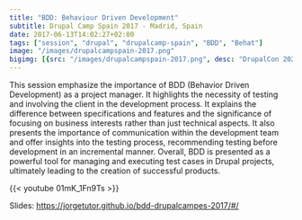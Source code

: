 ```yaml
---
title: "BDD: Behaviour Driven Development"
subtitle: Drupal Camp Spain 2017 - Madrid, Spain
date: 2017-06-13T14:02:27+02:00
tags: ["session", "drupal", "drupalcamp-spain", "BDD", "Behat"]
image: "/images/drupalcampspain-2017.png"
bigimg: [{src: "/images/drupalcampspain-2017.png", desc: "DrupalCon 2020"}]
---
```


This session emphasize the importance of BDD (Behavior Driven Development) as a project manager. It highlights the necessity of testing and involving the client in the development process. It explains the difference between specifications and features and the significance of focusing on business interests rather than just technical aspects. It also presents the importance of communication within the development team and offer insights into the testing process, recommending testing before development in an incremental manner. Overall, BDD is presented as a powerful tool for managing and executing test cases in Drupal projects, ultimately leading to the creation of successful products.

{{< youtube 01mK_1Fn9Ts >}}

Slides: <https://jorgetutor.github.io/bdd-drupalcampes-2017/#/>
